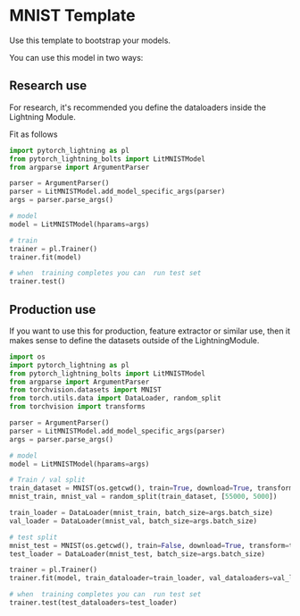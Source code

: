 # MNIST Template
Use this template to bootstrap your models.

You can use this model in two ways:

## Research use
For research, it's recommended you define the dataloaders inside
the Lightning Module.

Fit as follows

```python
import pytorch_lightning as pl
from pytorch_lightning_bolts import LitMNISTModel
from argparse import ArgumentParser

parser = ArgumentParser()
parser = LitMNISTModel.add_model_specific_args(parser)
args = parser.parse_args()

# model
model = LitMNISTModel(hparams=args)

# train
trainer = pl.Trainer()
trainer.fit(model)

# when  training completes you can  run test set
trainer.test()
```

## Production  use
If you want to use this for production, feature extractor or similar use,
then it makes sense to define the datasets outside of the LightningModule.

```python
import os
import pytorch_lightning as pl
from pytorch_lightning_bolts import LitMNISTModel
from argparse import ArgumentParser
from torchvision.datasets import MNIST
from torch.utils.data import DataLoader, random_split
from torchvision import transforms

parser = ArgumentParser()
parser = LitMNISTModel.add_model_specific_args(parser)
args = parser.parse_args()

# model
model = LitMNISTModel(hparams=args)

# Train / val split
train_dataset = MNIST(os.getcwd(), train=True, download=True, transform=transforms.ToTensor())
mnist_train, mnist_val = random_split(train_dataset, [55000, 5000])

train_loader = DataLoader(mnist_train, batch_size=args.batch_size)
val_loader = DataLoader(mnist_val, batch_size=args.batch_size)

# test split
mnist_test = MNIST(os.getcwd(), train=False, download=True, transform=transforms.ToTensor())
test_loader = DataLoader(mnist_test, batch_size=args.batch_size)

trainer = pl.Trainer()
trainer.fit(model, train_dataloader=train_loader, val_dataloaders=val_loader)

# when  training completes you can  run test set
trainer.test(test_dataloaders=test_loader)

```